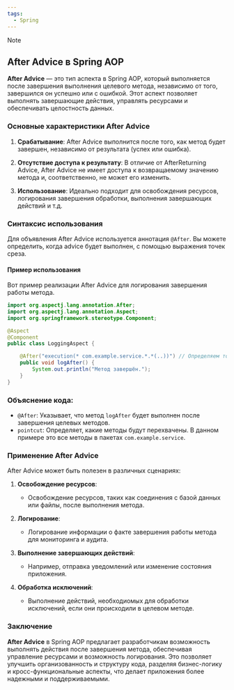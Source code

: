 ```yaml
---
tags:
  - Spring
---
```


> [!NOTE]
> ## After Advice в Spring AOP
> 
> **After Advice** — это тип аспекта в Spring AOP, который выполняется после завершения выполнения целевого метода, независимо от того, завершился он успешно или с ошибкой. Этот аспект позволяет выполнять завершающие действия, управлять ресурсами и обеспечивать целостность данных.

### Основные характеристики After Advice

1. **Срабатывание**: After Advice выполнится после того, как метод будет завершен, независимо от результата (успех или ошибка).
  
2. **Отсутствие доступа к результату**: В отличие от AfterReturning Advice, After Advice не имеет доступа к возвращаемому значению метода и, соответственно, не может его изменить.

3. **Использование**: Идеально подходит для освобождения ресурсов, логирования завершения обработки, выполнения завершающих действий и т.д.

### Синтаксис использования

Для объявления After Advice используется аннотация `@After`. Вы можете определить, когда advice будет выполнен, с помощью выражения точек среза.

#### Пример использования

Вот пример реализации After Advice для логирования завершения работы метода.

```java
import org.aspectj.lang.annotation.After;
import org.aspectj.lang.annotation.Aspect;
import org.springframework.stereotype.Component;

@Aspect
@Component
public class LoggingAspect {

    @After("execution(* com.example.service.*.*(..))") // Определяем точку среза
    public void logAfter() {
        System.out.println("Метод завершён.");
    }
}
```

### Объяснение кода:

- `@After`: Указывает, что метод `logAfter` будет выполнен после завершения целевых методов.
- `pointcut`: Определяет, какие методы будут перехвачены. В данном примере это все методы в пакетах `com.example.service`.

### Применение After Advice

After Advice может быть полезен в различных сценариях:

1. **Освобождение ресурсов**:
   - Освобождение ресурсов, таких как соединения с базой данных или файлы, после выполнения метода.

2. **Логирование**:
   - Логирование информации о факте завершения работы метода для мониторинга и аудита.

3. **Выполнение завершающих действий**:
   - Например, отправка уведомлений или изменение состояния приложения.

4. **Обработка исключений**:
   - Выполнение действий, необходиомых для обработки исключений, если они происходили в целевом методе.

### Заключение

**After Advice** в Spring AOP предлагает разработчикам возможность выполнять действия после завершения метода, обеспечивая управление ресурсами и возможность логирования. Это позволяет улучшить организованность и структуру кода, разделяя бизнес-логику и кросс-функциональные аспекты, что делает приложения более надежными и поддерживаемыми.

